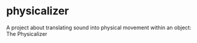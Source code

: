 # physicalizer
A project about translating sound into physical movement within an object: The Physicalizer
